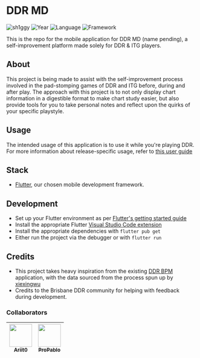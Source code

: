 # DDR MD

![sh1ggy](https://img.shields.io/badge/sh1ggy-darkblue?style=plastic) ![Year](https://img.shields.io/badge/Year-2024-red?style=plastic) ![Language](https://img.shields.io/badge/dart-grey?style=plastic&logo=dart) ![Framework](https://img.shields.io/badge/Flutter-grey?style=plastic&logo=flutter) 

This is the repo for the mobile application for DDR MD (name pending), a self-improvement platform made solely for DDR & ITG players.

## About
This project is being made to assist with the self-improvement process involved in the pad-stomping games of DDR and ITG before, during and after play. The approach with this project is to not only display chart information in a digestible format to make chart study easier, but also provide tools for you to take personal notes and reflect upon the quirks of your specific playstyle.  

## Usage
The intended usage of this application is to use it while you're playing DDR. For more information about release-specific usage, refer to [this user guide](./wiki/Release%201.md)

## Stack
- [Flutter](https://flutter.dev/), our chosen mobile development framework. 

## Development
- Set up your Flutter environment as per [Flutter's getting started guide](https://docs.flutter.dev/get-started/install)
- Install the appropriate Flutter [Visual Studio Code extension](https://docs.flutter.dev/tools/vs-code)
- Install the appropriate dependencies with `flutter pub get`
- Either run the project via the debugger or with `flutter run`

## Credits
- This project takes heavy inspiration from the existing [DDR BPM](https://ddrbpm.com/) application, with the data sourced from the process spun up by [xiexingwu](https://github.com/xiexingwu) 
- Credits to the Brisbane DDR community for helping with feedback during development.

### Collaborators

| [<img src="https://github.com/ariit0.png" width="60px;"/><br /><sub>Ariit0</sub>](https://github.com/ariit0) | [<img src="https://github.com/propablo.png" width="60px;"/><br /><sub>ProPablo</sub>](https://github.com/propablo) |
| ------------------------------------------------------------------------------------------------------------ | ------------------------------------------------------------------------------------------------------------------ |
